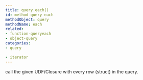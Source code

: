 ```yaml
---
title: query.each()
id: method-query-each
methodObject: query
methodName: each
related:
- function-queryeach
- object-query
categories:
- query

- iterator
---
```


call the given UDF/Closure with every row (struct) in the query.